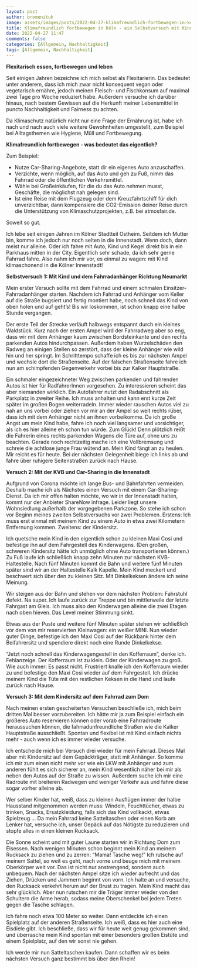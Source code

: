 ```yaml
---
layout: post
author: bromenituk
image: assets/images/posts/2022-04-27-klimafreundlich-fortbewegen-in-koeln-ein-selbstversuch-mit-kind.png
title: Klimafreundlich fortbewegen in Köln - ein Selbstversuch mit Kind
date: 2022-04-27 11:47
comments: false
categories: [Allgemein, Nachhaltigkeit]
tags: [Allgemein, Nachhaltigkeit]
---
```

<!-- wp:tadv/classic-paragraph -->
<p><strong>Flexitarisch essen, fortbewegen und leben</strong></p>
<p><span style="font-weight: 400;">Seit einigen Jahren bezeichne ich mich selbst als Flexitarierin. Das bedeutet unter anderem, dass ich mich zwar nicht konsequent vegan oder vegetarisch ernähre, jedoch meinen Fleisch- und Fischkonsum auf maximal zwei Tage pro Woche reduziert habe. Außerdem versuche ich darüber hinaus, nach bestem Gewissen auf die Herkunft meiner Lebensmittel in puncto Nachhaltigkeit und Fairness zu achten.</span></p>
<p><span style="font-weight: 400;">Da Klimaschutz natürlich nicht nur eine Frage der Ernährung ist, habe ich nach und nach auch viele weitere Gewohnheiten umgestellt, zum Beispiel bei Alltagsthemen wie Hygiene, Müll und Fortbewegung.</span></p>
<p><strong>Klimafreundlich fortbewegen - was bedeutet das eigentlich?</strong></p>
<p><span style="font-weight: 400;">Zum Beispiel:</span></p>
<ul>
<li style="font-weight: 400;" aria-level="1"><span style="font-weight: 400;">Nutze Car-Sharing-Angebote, statt dir ein eigenes Auto anzuschaffen.</span></li>
<li style="font-weight: 400;" aria-level="1"><span style="font-weight: 400;">Verzichte, wenn möglich, auf das Auto und geh zu Fuß, nimm das Fahrrad oder die öffentlichen Verkehrsmittel.</span></li>
<li style="font-weight: 400;" aria-level="1"><span style="font-weight: 400;">Wähle bei Großeinkäufen, für die du das Auto nehmen musst, Geschäfte, die möglichst nah gelegen sind.</span></li>
<li style="font-weight: 400;" aria-level="1"><span style="font-weight: 400;">Ist eine Reise mit dem Flugzeug oder dem Kreuzfahrtschiff für dich unverzichtbar, dann kompensiere die CO</span><span style="font-weight: 400;">2</span><span style="font-weight: 400;">-Emission deiner Reise durch die Unterstützung von Klimaschutzprojekten, z.B. bei atmosfair.de.</span></li>
</ul>
<p><span style="font-weight: 400;">Soweit so gut.</span></p>
<p><span style="font-weight: 400;">Ich lebe seit einigen Jahren im Kölner Stadtteil Ostheim. Seitdem ich Mutter bin, komme ich jedoch nur noch selten in die Innenstadt. Wenn doch, dann meist nur alleine. Oder ich fahre mit Auto, Kind und Kegel direkt bis in ein Parkhaus mitten in der City. Eigentlich sehr schade, da ich sehr gerne Fahrrad fahre. Also nahm ich mir vor, es einmal zu wagen: mit Kind klimaschonend in die Kölner Innenstadt!</span></p>
<p><strong>Selbstversuch 1: Mit Kind und dem Fahrradanhänger Richtung Neumarkt</strong></p>
<p><span style="font-weight: 400;">Mein erster Versuch sollte mit dem Fahrrad und einem schmalen Einsitzer-Fahrradanhänger starten. Nachdem ich Fahrrad und Anhänger vom Keller auf die Straße bugsiert und fertig montiert habe, noch schnell das Kind von oben holen und auf geht’s! Bis wir loskommen, ist schon knapp eine halbe Stunde vergangen.</span></p>
<p><span style="font-weight: 400;">Der erste Teil der Strecke verläuft halbwegs entspannt durch ein kleines Waldstück. Kurz nach der ersten Ampel wird der Fahrradweg aber so eng, dass wir mit dem Anhänger kaum zwischen Bordsteinkante und den rechts parkenden Autos hindurchpassen. Außerdem haben Wurzelschäden den Radweg an einigen Stellen so zerstört, dass der kleine Anhänger wie wild hin und her springt. Im Schritttempo schaffe ich es bis zur nächsten Ampel und wechsle dort die Straßenseite. Auf der falschen Straßenseite fahre ich nun am schimpfenden Gegenverkehr vorbei bis zur Kalker Hauptstraße.</span></p>
<p><span style="font-weight: 400;"></span><span style="font-weight: 400;">Ein schmaler eingezeichneter Weg zwischen parkenden und fahrenden Autos ist hier für RadfahrerInnen vorgesehen. Zu interessieren scheint das aber niemanden wirklich. Ein Autofahrer nutzt den Radabschnitt als Parkplatz in zweiter Reihe. Ich muss anhalten und kann erst kurze Zeit später im großen Bogen weiterradeln. Immer wieder rauschen Autos viel zu nah an uns vorbei oder ziehen vor mir an der Ampel so weit rechts rüber, dass ich mit dem Anhänger nicht an ihnen vorbeikomme. Da ich große Angst um mein Kind habe, fahre ich noch viel langsamer und vorsichtiger, als ich es hier alleine eh schon tun würde. Zum Glück! Denn plötzlich reißt die Fahrerin eines rechts parkenden Wagens die Türe auf, ohne uns zu beachten. Gerade noch rechtzeitig mache ich eine Vollbremsung und schreie die achtlose junge Frau wütend an. Mein Kind fängt an zu heulen. Mir reicht es für heute. Bei der nächsten Gelegenheit biege ich links ab und fahre über ruhigere Seitenstraßen zurück nach Hause.</span></p>
<p><strong>Versuch 2: Mit der KVB und Car-Sharing in die Innenstadt</strong></p>
<p><span style="font-weight: 400;">Aufgrund von Corona möchte ich lange Bus- und Bahnfahrten vermeiden. Deshalb mache ich als Nächstes einen Versuch mit einem Car-Sharing-Dienst. Da ich mir offen halten möchte, wo wir in der Innenstadt halten, kommt nur der Anbieter ShareNow infrage. Leider liegt unsere Wohnsiedlung außerhalb der vorgegebenen Parkzone. So stehe ich schon vor Beginn meines zweiten Selbstversuchs vor zwei Problemen. Erstens: Ich muss erst einmal mit meinem Kind zu einem Auto in etwa zwei Kilometern Entfernung kommen. Zweitens: der Kindersitz.</span></p>
<p><span style="font-weight: 400;">Ich quetsche mein Kind in den eigentlich schon zu kleinen Maxi Cosi und befestige ihn auf dem Fahrgestell des Kinderwagens. (Den großen, schweren Kindersitz hätte ich unmöglich ohne Auto transportieren können.) Zu Fuß laufe ich schließlich knapp zehn Minuten zur nächsten KVB-Haltestelle. Nach fünf Minuten kommt die Bahn und weitere fünf Minuten später sind wir an der Haltestelle Kalk Kapelle. Mein Kind meckert und beschwert sich über den zu kleinen Sitz. Mit Dinkelkeksen ändere ich seine Meinung.</span></p>
<p><span style="font-weight: 400;">Wir steigen aus der Bahn und stehen vor dem nächsten Problem: Fahrstuhl defekt. Na super. Ich laufe zurück zur Treppe und bin mittlerweile der letzte Fahrgast am Gleis. Ich muss also den Kinderwagen alleine die zwei Etagen nach oben hieven. Das Level meiner Stimmung sinkt.</span></p>
<p><span style="font-weight: 400;">Etwas aus der Puste und weitere fünf Minuten später stehen wir schließlich vor dem von mir reservierten Kleinwagen: ein weißer MINI. Nun wieder guter Dinge, befestige ich den Maxi Cosi auf der Rückbank hinter dem Beifahrersitz und spendiere direkt noch eine Runde Dinkelkekse.</span></p>
<p><span style="font-weight: 400;">“Jetzt noch schnell das Kinderwagengestell in den Kofferraum”, denke ich. Fehlanzeige. Der Kofferraum ist zu klein. Oder der Kinderwagen zu groß. Wie auch immer: Es passt nicht. Frustriert knalle ich den Kofferraum wieder zu und befestige den Maxi Cosi wieder auf dem Fahrgestell. Ich drücke meinem Kind die Tüte mit den restlichen Keksen in die Hand und laufe zurück nach Hause.</span></p>
<p><strong>Versuch 3: Mit dem Kindersitz auf dem Fahrrad zum Dom</strong></p>
<p><span style="font-weight: 400;">Nach meinen ersten gescheiterten Versuchen beschließe ich, mich beim dritten Mal besser vorzubereiten. Ich hätte mir ja zum Beispiel einfach ein größeres Auto reservieren können oder vorab eine Fahrradroute heraussuchen können, die fahrradunfreundliche Straßen wie die Kalker Hauptstraße ausschließt. Spontan und flexibel ist mit Kind einfach nichts mehr - auch wenn ich es immer wieder versuche.</span></p>
<p><span style="font-weight: 400;">Ich entscheide mich bei Versuch drei wieder für mein Fahrrad. Dieses Mal aber mit Kindersitz auf dem Gepäckträger, statt mit Anhänger. So komme ich mir zum einen nicht mehr vor wie ein LKW mit Anhänger und zum anderen fühlt es sich sicherer an, mein Kind wesentlich näher bei mir als neben den Autos auf der Straße zu wissen. Außerdem suche ich mir eine Radroute mit breiteren Radwegen und weniger Verkehr aus und fahre diese sogar vorher alleine ab.</span></p>
<p><span style="font-weight: 400;">Wer selber Kinder hat, weiß, dass zu kleinen Ausflügen immer der halbe Hausstand mitgenommen werden muss: Windeln, Feuchttücher, etwas zu trinken, Snacks, Ersatzkleidung, falls sich das Kind vollkackt, etwas Spielzeug … Da mein Fahrrad keine Satteltaschen oder einen Korb am Lenker hat, versuche ich, unser Gepäck auf das Nötigste zu reduzieren und stopfe alles in einen kleinen Rucksack.</span></p>
<p><span style="font-weight: 400;">Die Sonne scheint und mit guter Laune starten wir in Richtung Dom zum Eisessen. Nach wenigen Minuten schon beginnt mein Kind an meinem Rucksack zu ziehen und zu zerren: “Mama! Tasche weg!” Ich rutsche auf meinem Sattel, so weit es geht, nach vorne und beuge mich mit meinem Oberkörper weit vor. Das ist nicht nur anstrengend, sondern auch unbequem. Nach der nächsten Ampel sitze ich wieder aufrecht und das Ziehen, Drücken und Jammern beginnt von vorn. Ich halte an und versuche, den Rucksack verkehrt herum auf der Brust zu tragen. Mein Kind macht das sehr glücklich. Aber nun rutschen mir die Träger immer wieder von den Schultern die Arme herab, sodass meine Oberschenkel bei jedem Treten gegen die Tasche schlagen.</span></p>
<p><span style="font-weight: 400;">Ich fahre noch etwa 100 Meter so weiter. Dann entdeckte ich einen Spielplatz auf der anderen Straßenseite. Ich weiß, dass es hier auch eine Eisdiele gibt. Ich beschließe, dass wir für heute weit genug gekommen sind, und überrasche mein Kind spontan mit einer besonders großen Eistüte und einem Spielplatz, auf den wir sonst nie gehen.</span></p>
<p><span style="font-weight: 400;">Ich werde mir nun Satteltaschen kaufen. Dann schaffen wir es beim nächsten Versuch ganz bestimmt bis über den Rhein!</span></p>
<!-- /wp:tadv/classic-paragraph -->

